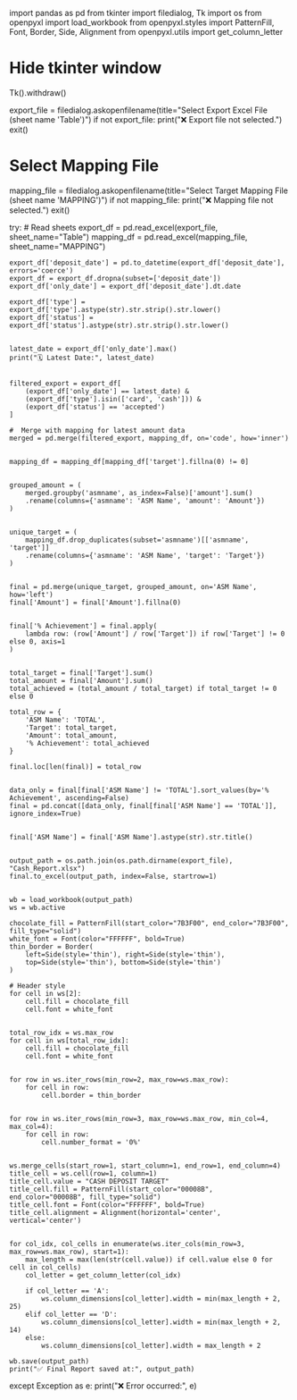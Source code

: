 import pandas as pd
from tkinter import filedialog, Tk
import os
from openpyxl import load_workbook
from openpyxl.styles import PatternFill, Font, Border, Side, Alignment
from openpyxl.utils import get_column_letter

# Hide tkinter window
Tk().withdraw()


export_file = filedialog.askopenfilename(title="Select Export Excel File (sheet name 'Table')")
if not export_file:
    print("❌ Export file not selected.")
    exit()

# Select Mapping File
mapping_file = filedialog.askopenfilename(title="Select Target Mapping File (sheet name 'MAPPING')")
if not mapping_file:
    print("❌ Mapping file not selected.")
    exit()

try:
    #  Read sheets
    export_df = pd.read_excel(export_file, sheet_name="Table")
    mapping_df = pd.read_excel(mapping_file, sheet_name="MAPPING")

  
    export_df['deposit_date'] = pd.to_datetime(export_df['deposit_date'], errors='coerce')
    export_df = export_df.dropna(subset=['deposit_date'])
    export_df['only_date'] = export_df['deposit_date'].dt.date

    export_df['type'] = export_df['type'].astype(str).str.strip().str.lower()
    export_df['status'] = export_df['status'].astype(str).str.strip().str.lower()

  
    latest_date = export_df['only_date'].max()
    print("🗓️ Latest Date:", latest_date)

  
    filtered_export = export_df[
        (export_df['only_date'] == latest_date) &
        (export_df['type'].isin(['card', 'cash'])) &
        (export_df['status'] == 'accepted')
    ]

    #  Merge with mapping for latest amount data
    merged = pd.merge(filtered_export, mapping_df, on='code', how='inner')

    
    mapping_df = mapping_df[mapping_df['target'].fillna(0) != 0]

   
    grouped_amount = (
        merged.groupby('asmname', as_index=False)['amount'].sum()
        .rename(columns={'asmname': 'ASM Name', 'amount': 'Amount'})
    )

    
    unique_target = (
        mapping_df.drop_duplicates(subset='asmname')[['asmname', 'target']]
        .rename(columns={'asmname': 'ASM Name', 'target': 'Target'})
    )

    
    final = pd.merge(unique_target, grouped_amount, on='ASM Name', how='left')
    final['Amount'] = final['Amount'].fillna(0)


    final['% Achievement'] = final.apply(
        lambda row: (row['Amount'] / row['Target']) if row['Target'] != 0 else 0, axis=1
    )

    
    total_target = final['Target'].sum()
    total_amount = final['Amount'].sum()
    total_achieved = (total_amount / total_target) if total_target != 0 else 0

    total_row = {
        'ASM Name': 'TOTAL',
        'Target': total_target,
        'Amount': total_amount,
        '% Achievement': total_achieved
    }

    final.loc[len(final)] = total_row

    
    data_only = final[final['ASM Name'] != 'TOTAL'].sort_values(by='% Achievement', ascending=False)
    final = pd.concat([data_only, final[final['ASM Name'] == 'TOTAL']], ignore_index=True)


    final['ASM Name'] = final['ASM Name'].astype(str).str.title()

   
    output_path = os.path.join(os.path.dirname(export_file), "Cash_Report.xlsx")
    final.to_excel(output_path, index=False, startrow=1)

 
    wb = load_workbook(output_path)
    ws = wb.active

    chocolate_fill = PatternFill(start_color="7B3F00", end_color="7B3F00", fill_type="solid")
    white_font = Font(color="FFFFFF", bold=True)
    thin_border = Border(
        left=Side(style='thin'), right=Side(style='thin'),
        top=Side(style='thin'), bottom=Side(style='thin')
    )

    # Header style
    for cell in ws[2]:
        cell.fill = chocolate_fill
        cell.font = white_font

    
    total_row_idx = ws.max_row
    for cell in ws[total_row_idx]:
        cell.fill = chocolate_fill
        cell.font = white_font

   
    for row in ws.iter_rows(min_row=2, max_row=ws.max_row):
        for cell in row:
            cell.border = thin_border

    
    for row in ws.iter_rows(min_row=3, max_row=ws.max_row, min_col=4, max_col=4):
        for cell in row:
            cell.number_format = '0%'

    
    ws.merge_cells(start_row=1, start_column=1, end_row=1, end_column=4)
    title_cell = ws.cell(row=1, column=1)
    title_cell.value = "CASH DEPOSIT TARGET"
    title_cell.fill = PatternFill(start_color="00008B", end_color="00008B", fill_type="solid")
    title_cell.font = Font(color="FFFFFF", bold=True)
    title_cell.alignment = Alignment(horizontal='center', vertical='center')

   
    for col_idx, col_cells in enumerate(ws.iter_cols(min_row=3, max_row=ws.max_row), start=1):
        max_length = max(len(str(cell.value)) if cell.value else 0 for cell in col_cells)
        col_letter = get_column_letter(col_idx)

        if col_letter == 'A':
            ws.column_dimensions[col_letter].width = min(max_length + 2, 25)
        elif col_letter == 'D':
            ws.column_dimensions[col_letter].width = min(max_length + 2, 14)
        else:
            ws.column_dimensions[col_letter].width = max_length + 2

    wb.save(output_path)
    print("✅ Final Report saved at:", output_path)

except Exception as e:
    print("❌ Error occurred:", e)
